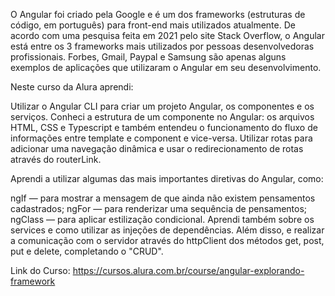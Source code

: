 O Angular foi criado pela Google e é um dos frameworks (estruturas de código, em português) para front-end mais utilizados atualmente. De acordo com uma pesquisa feita em 2021 pelo site Stack Overflow, o Angular está entre os 3 frameworks mais utilizados por pessoas desenvolvedoras profissionais. Forbes, Gmail, Paypal e Samsung são apenas alguns exemplos de aplicações que utilizaram o Angular em seu desenvolvimento.


Neste curso da Alura aprendi:

Utilizar o Angular CLI para criar um projeto Angular, os componentes e os serviços. Conheci a estrutura de um componente no Angular: os arquivos HTML, CSS e Typescript e também entendeu o funcionamento do fluxo de informações entre template e component e vice-versa. Utilizar rotas para adicionar uma navegação dinâmica e  usar o redirecionamento de rotas através do routerLink.

Aprendi a utilizar algumas das mais importantes diretivas do Angular, como:

ngIf — para mostrar a mensagem de que ainda não existem pensamentos cadastrados;
ngFor — para renderizar uma sequência de pensamentos;
ngClass — para aplicar estilização condicional.
Aprendi também sobre os services e como utilizar as injeções de dependências. Além disso, e realizar a comunicação com o servidor através do httpClient dos métodos get, post, put e delete, completando o "CRUD".

Link do Curso: https://cursos.alura.com.br/course/angular-explorando-framework
